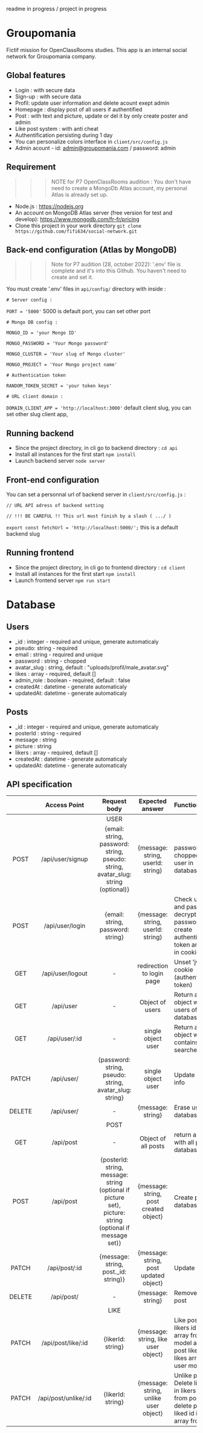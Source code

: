 readme in progress / project in progress

# Groupomania
Fictif mission for OpenClassRooms studies. This app is an internal social network for Groupomania company.

## Global features
* Login : with secure data
* Sign-up : with secure data
* Profil: update user information and delete acount exept admin
* Homepage : display post of all users if authentified
* Post : with text and picture, update or del it by only create poster and admin
* Like post system : with anti cheat
* Authentification persisting during 1 day
* You can personalize colors interface in `client/src/config.js`
* Admin acount - id: admin@groupomania.com / password: admin

## Requirement

>>> NOTE for P7 OpenClassRooms audition : You don't have need to create a MongoDb Atlas account, my personal Atlas is already set up.

* Node.js : https://nodejs.org
* An account on MongoDB Atlas server (free version for test and develop): https://www.mongodb.com/fr-fr/pricing 
* Clone this project in your work directory
  `git clone https://github.com/fifi634/social-network.git`

## Back-end configuration (Atlas by MongoDB)

>>> Note for P7 audition (28, october 2022): '.env' file is complete and it's into this Github. You haven't need to create and set it.

You must create '.env' files in `api/config/` directory with inside :

`# Server config :`

`PORT = '5000'` 5000 is default port, you can set other port 

`# Mongo DB config :`

`MONGO_ID = 'your Mongo ID'`

`MONGO_PASSWORD = 'Your Mongo password'`

`MONGO_CLUSTER = 'Your slug of Mongo cluster'`

`MONGO_PROJECT = 'Your Mongo project name'`

`# Authentication token`

`RANDOM_TOKEN_SECRET = 'your token keys'`

`# URL client domain :`

`DOMAIN_CLIENT_APP = 'http://localhost:3000'` default client slug, you can set other slug client app, 

## Running backend
* Since the project directory, in cli go to backend directory :
  `cd api`
* Install all instances for the first start
  `npm install`
* Launch backend server
  `node server`

## Front-end configuration
You can set a personnal url of backend server in `client/src/config.js` :

`// URL API adress of backend setting`

`// !!! BE CAREFUL !! This url must finish by a slash ( .../ )`

`export const fetchUrl = 'http://localhost:5000/';` this is a default backend slug

## Running frontend
* Since the project directory, in cli go to frontend directory :
  `cd client`
* Install all instances for the first start
  `npm install`
* Launch frontend server
  `npm run start`


# Database

## Users
* _id : integer - required and unique, generate automaticaly
* pseudo: string - required
* email : string - required and unique
* password : string - chopped
* avatar_slug : string, default : "uploads/profil/male_avatar.svg"
* likes : array - required, default [] 
* admin_role : boolean - required, default : false
* createdAt : datetime - generate automaticaly
* updatedAt: datetime - generate automaticaly

## Posts
* _id : integer - required and unique, generate automaticaly
* posterId : string - required
* message : string
* picture : string
* likers : array - required, default []
* createdAt : datetime - generate automaticaly
* updatedAt: datetime - generate automaticaly


## API specification
|      | Access Point | Request body | Expected answer | Function |
| :--: | :----------: | :----------: | :-------------: | :------- |
|  |  | USER |  |  |
| POST | /api/user/signup | {email: string, password: string, pseudo: string, avatar_slug: string (optional)} | {message: string, userId: string} | password chopped, add user in database |
| POST | /api/user/login | {email: string, password: string} | {message: string, userId: string} | Check user id and password, decrypt password, create authentification token and add it in cookie. |
| GET | /api/user/logout | - | redirection to login page | Unset 'jwt' cookie (authentification token) |
| GET | /api/user | - | Object of users | Return an object with all users of database |
| GET | /api/user/:id | - | single object user | Return an object which contains a user searched by id |
| PATCH | /api/user/ | {password: string, pseudo: string, avatar_slug: string} | single object user | Update user info |
| DELETE | /api/user/ | - | {message: string} | Erase user of database  |
|  |  | POST |  |  |
| GET | /api/post | - | Object of all posts | return an object with all posts of database |
| POST | /api/post | {posterId: string, message: string (optional if picture set), picture: string (optional if message set)} | {message: string, post created object} | Create post in database |
| PATCH | /api/post/:id | {message: string, post._id: string)} | {message: string, post updated object} | Update post |
| DELETE | /api/post/ | - | {message: string} | Remove the post |
|  |  | LIKE |  |  |
| PATCH | /api/post/like/:id | {likerId: string} | {message: string, like user object} | Like post. Add likers id in likers array from post model and add post liked id in likes array from user model. |
| PATCH | /api/post/unlike/:id | {likerId: string} | {message: string, unlike user object} | Unlike post. Delete likers id in likers array from post and delete post liked id in likes array from user. |

